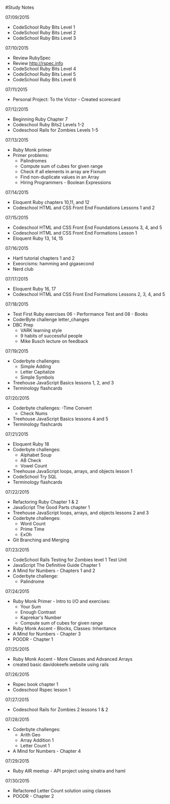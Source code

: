 #Study Notes

07/09/2015
  - CodeSchool Ruby Bits Level 1
  - CodeSchool Ruby Bits Level 2
  - CodeSchool Ruby Bits Level 3

07/10/2015
 - Review RubySpec
 - Review http://rspec.info
 - CodeSchool Ruby Bits Level 4
 - CodeSchool Ruby Bits Level 5
 - CodeSchool Ruby Bits Level 6

07/11/2015
  - Personal Project: To the Victor - Created scorecard

07/12/2015
  - Beginning Ruby Chapter 7
  - Codeschool Ruby Bits2 Levels 1-2
  - Codeschool Rails for Zombies Levels 1-5

07/13/2015
  - Ruby Monk primer
  - Primer problems:
    - Palindromes
    - Compute sum of cubes for given range
    - Check if all elements in array are Fixnum
    - Find non-duplicate values in an Array
    - Hiring Programmers - Boolean Expressions

07/14/2015
  - Eloquent Ruby chapters 10,11, and 12
  - Codeschool HTML and CSS Front End Foundations Lessons 1 and 2

07/15/2015
  - Codeschool HTML and CSS Front End Foundations Lessons 3, 4, and 5
  - Codeschool HTML and CSS Front End Formations Lesson 1
  - Eloquent Ruby 13, 14, 15

07/16/2015
  - Hartl tutorial chapters 1 and 2
  - Exeorcisms: hamming and gigasecond
  - Nerd club

07/17/2015
  - Eloquent Ruby 16, 17
  - Codeschool HTML and CSS Front End Formations Lessons 2, 3, 4, and 5

07/18/2015
  - Test First Ruby exercises 06 - Performance Test and 08 - Books
  - CoderByte challenge letter_changes
  - DBC Prep
    - VARK learning style
    - 9 habits of successful people
    - Mike Busch lecture on feedback

07/19/2015
  - Coderbyte challenges:
    - Simple Adding
    - Letter Capitalize
    - Simple Symbols
  - Treehouse JavaScript Basics lessons 1, 2, and 3
  - Terminology flashcards

07/20/2015
  - Coderbyte challenges:
    -Time Convert
    - Check Nums
  - Treehouse JavaScript Basics lessons 4 and 5
  - Terminology flashcards

07/21/2015
  - Eloquent Ruby 18
  - Coderbyte challenges:
    - Alphabet Soup
    - AB Check
    - Vowel Count
  - Treehouse JavaScript loops, arrays, and objects lesson 1
  - CodeSchool Try SQL
  - Terminology flashcards

07/22/2015
  - Refactoring Ruby Chapter 1 & 2
  - JavaScript The Good Parts chapter 1
  - Treehouse JavaScript loops, arrays, and objects lessons 2 and 3
  - Coderbyte challenges:
    - Word Count
    - Prime Time
    - ExOh
  - Git Branching and Merging

07/23/2015
  - CodeSchool Rails Testing for Zombies level 1 Test Unit
  - JavaScript The Definitive Guide Chapter 1
  - A Mind for Numbers - Chapters 1 and 2
  - Coderbyte challenge:
    - Palindrome

07/24/2015
  - Ruby Monk Primer - Intro to I/O and exercises:
    - Your Sum
    - Enough Contrast
    - Kaprekar's Number
    - Compute sum of cubes for given range
  - Ruby Monk Ascent - Blocks, Classes: Inheritance
  - A Mind for Numbers - Chapter 3
  - POODR - Chapter 1

07/25/2015
  - Ruby Monk Ascent - More Classes and Advanced Arrays
  - created basic davidokeefe.website using rails

07/26/2015
  - Rspec book chapter 1
  - Codeschool Rspec lesson 1

07/27/2015
  - Codeschool Rails for Zombies 2 lessons 1 & 2

07/28/2015
  - Coderbyte challenges:
    - Arith Geo
    - Array Addition 1
    - Letter Count 1
  - A Mind for Numbers - Chapter 4

07/29/2015
  - Ruby AIR meetup - API project using sinatra and haml

07/30/2015
  - Refactored Letter Count solution using classes
  - POODR - Chapter 2
